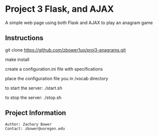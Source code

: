 # Project 3 Flask, and AJAX 
A simple web page using both Flask and AJAX to play an anagram game
  


## Instructions

  git clone https://github.com/zbower1uo/proj3-anagrams.git
  
  make install
  
  create a configuration.ini file with specifications
  
  place the configuration file you in /vocab directory
  
  to start the server:
     ./start.sh
     
  to stop the server:
     ./stop.sh
     

## Project Information
	Author: Zachary Bower 
	Contact: zbower@uoregon.edu

